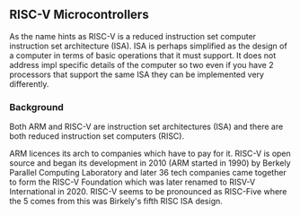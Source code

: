 ## RISC-V Microcontrollers
As the name hints as RISC-V is a reduced instruction set computer instruction
set architecture (ISA). ISA is perhaps simplified as the design of a computer
in terms of basic operations that it must support. It does not address impl
specific details of the computer so two even if you have 2 processors that
support the same ISA they can be implemented very differently.

### Background
Both ARM and RISC-V are instruction set architectures (ISA) and there are both
reduced instruction set computers (RISC).

ARM licences its arch to companies which have to pay for it. RISC-V is open
source and began its development in 2010 (ARM started in 1990) by Berkely
Parallel Computing Laboratory and later 36 tech companies came together to
form the RISC-V Foundation which was later renamed to RISV-V International in
2020. RISC-V seems to be pronounced as RISC-Five where the 5 comes from this
was Birkely's fifth RISC ISA design.

